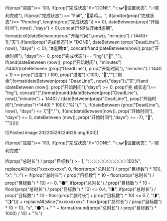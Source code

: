 if(prop("进度")>= 100, if(prop("完成状态")!="DONE", "👈✔️💯设置状态", "✅顺利完成"), if(prop("完成状态") == "Fail", "🐷菜鸡。。", if(and(or(prop("完成状态")== "Pending", length(prop("完成状态")) == 0), dateBetween(prop("开始时间"), now() ,"days") < 0),concat("❗️❗️尽快开始❗️❗️逾期", format(ceil(dateBetween(prop("开始时间"),now(), "minutes") / 1440)+ 1),"天"),if(and(prop("完成状态")!= "DONE", dateBetween (prop("DeadLine"), now(), "days") ＜ 0), "❗️❗️逾期❗️❗️❗️", concat(if(and(dateBetween(now(),prop("开始时间"), "days")>= 0, prop("完成状态")== "Ing"),"🏃" ,""), if(and(dateBetween (now(), prop("开始时间"), "minutes") /1440/(dateBetween (prop("DeadLine"), prop("开始时间"), "minutes") / 1440 + 1) >= prop("进度") / 100, prop("进度")＜100), "👿",""),"剩余",format(dateBetween(prop( "DeadLine"), now(),"days")),"天",if(and (dateBetween (now(), prop("开始时间"),"days") >= 0, prop("完 成状态")== "Ing"), concat("(",format(round((dateBetween(prop("DeadLine"), now(),"minutes") + 1440) / (dateBetween(prop("DeadLine"), prop("开始时间"),"minutes")+1440) * 100)),"%)")," "), if(dateBetween (prop("DeadLine"), now(), "days") <= 7,"🎇",""), if(and(dateBetween(now(), prop("开始时间"), "days") <= 0, dateBetween (now(), prop("开始时间"),"days") >= -7), "🚀", ""))))))

![[Pasted image 20220529224626.png|600]]

if(prop("进度")>= 100, if(prop("完成状态")!="DONE", "👈✔️💯设置状态", "✅顺利完成"



if(prop("总时长") / prop("目标数") >= 1, "🌕🌕🌕🌕🌕🌕🌕🌕🌕🌕 100%", replaceAll(slice("xxxxxxxxxx", 0, floor(prop("总时长") / prop("目标数") * 10)), "x", "🌕") + if(prop("总时长") / prop("目标数") * 10 - floor(prop("总时长") / prop("目标数") * 10) <= 0, "🌑", if(prop("总时长") / prop("目标数") * 10 - floor(prop("总时长") / prop("目标数") * 10) <= 0.4, "🌘", if(prop("总时长") / prop("目标数") * 10 - floor(prop("总时长") / prop("目标数") * 10) <= 0.7, "🌗", "🌖"))) + replaceAll(slice("xxxxxxxxxx", floor(prop("总时长") / prop("目标数") * 10 + 1)), "x", "🌑") + " " + format(round(prop("总时长") / prop("目标数") * 1000) / 10) + "%")